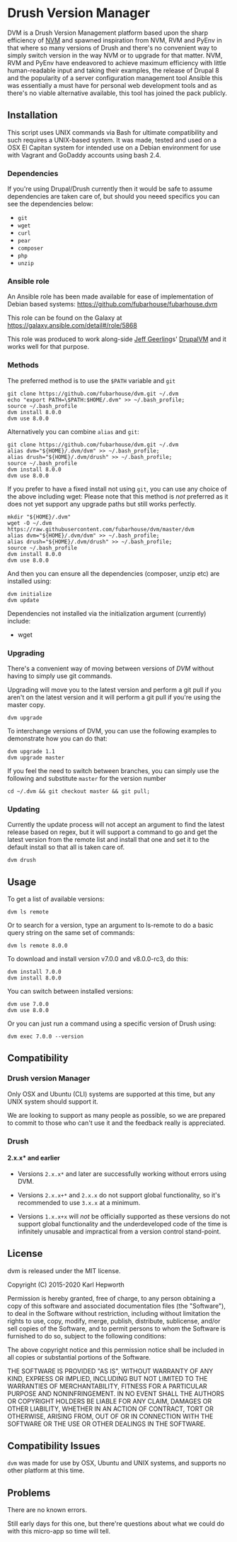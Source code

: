 # Drush Version Manager

DVM is a Drush Version Management platform based upon the sharp efficiency of [NVM](https://github.com/creationix/nvm) and spawned inspiration from NVM, RVM and PyEnv in that where so many versions of Drush and there's no convenient way to simply switch version in the way NVM or to upgrade for that matter. NVM, RVM and PyEnv have endeavored to achieve maximum efficiency with little human-readable input and taking their examples, the release of Drupal 8 and the popularity of a server configuration management tool Ansible this was essentially a must have for personal web development tools and as there's no viable alternative available, this tool has joined the pack publicly.

## Installation

This script uses UNIX commands via Bash for ultimate compatibility and such requires a UNIX-based system.
It was made, tested and used on a OSX El Capitan system for intended use on a Debian environment for use with Vagrant and GoDaddy accounts using bash 2.4.

### Dependencies

If you're using Drupal/Drush currently then it would be safe to assume dependencies are taken care of, but should you neeed specifics you can see the dependencies below:

* `git`
* `wget`
* `curl`
* `pear`
* `composer`
* `php`
* `unzip`

### Ansible role

  An Ansible role has been made available for ease of implementation of Debian based systems: https://github.com/fubarhouse/fubarhouse.dvm

  This role can be found on the Galaxy at https://galaxy.ansible.com/detail#/role/5868

  This role was produced to work along-side [Jeff Geerling](https://twitter.com/geerlingguy)s' [DrupalVM](http://www.drupalvm.com/) and it works well for that purpose.

### Methods

The preferred method is to use the `$PATH` variable and `git`

    git clone https://github.com/fubarhouse/dvm.git ~/.dvm
    echo "export PATH=\$PATH:$HOME/.dvm" >> ~/.bash_profile;
    source ~/.bash_profile
    dvm install 8.0.0
    dvm use 8.0.0

Alternatively you can combine `alias` and `git`:

    git clone https://github.com/fubarhouse/dvm.git ~/.dvm
    alias dvm="${HOME}/.dvm/dvm" >> ~/.bash_profile;
    alias drush="${HOME}/.dvm/drush" >> ~/.bash_profile;
    source ~/.bash_profile
    dvm install 8.0.0
    dvm use 8.0.0

If you prefer to have a fixed install not using `git`, you can use any choice of the above including wget:
Please note that this method is *not* preferred as it does not yet support any upgrade paths but still works perfectly.

    mkdir "${HOME}/.dvm"
    wget -O ~/.dvm https://raw.githubusercontent.com/fubarhouse/dvm/master/dvm
    alias dvm="${HOME}/.dvm/dvm" >> ~/.bash_profile;
    alias drush="${HOME}/.dvm/drush" >> ~/.bash_profile;
    source ~/.bash_profile
    dvm install 8.0.0
    dvm use 8.0.0

And then you can ensure all the dependencies (composer, unzip etc) are installed using:

    dvm initialize
    dvm update

Dependencies not installed via the initialization argument (currently) include:

* wget

### Upgrading

There's a convenient way of moving between versions of *DVM* without having to simply use git commands.

Upgrading will move you to the latest version and perform a git pull if you aren't on the latest version and it will perform a git pull if you're using the master copy.

    dvm upgrade

To interchange versions of DVM, you can use the following examples to demonstrate how you can do that:

    dvm upgrade 1.1
    dvm upgrade master

If you feel the need to switch between branches, you can simply use the following and substitute `master` for the version number

    cd ~/.dvm && git checkout master && git pull;

### Updating

Currently the update process will not accept an argument to find the latest release based on regex, but it will support a command to go and get the latest version from the remote list and install that one and set it to the default install so that all is taken care of.

    dvm drush

## Usage

To get a list of available versions:

    dvm ls remote

Or to search for a version, type an argument to ls-remote to do a basic query string on the same set of commands:

    dvm ls remote 8.0.0

To download and install version v7.0.0 and v8.0.0-rc3, do this:

    dvm install 7.0.0
    dvm install 8.0.0

You can switch between installed versions:

    dvm use 7.0.0
    dvm use 8.0.0

Or you can just run a command using a specific version of Drush using:

    dvm exec 7.0.0 --version

## Compatibility

### Drush version Manager

Only OSX and Ubuntu (CLI) systems are supported at this time, but any UNIX system should support it.

We are looking to support as many people as possible, so we are prepared to commit to those who can't use it and the feedback really is appreciated.

### Drush

#### 2.x.x* and earlier

* Versions `2.x.x*` and later are successfully working without errors using DVM.

* Versions `2.x.x+*` and `2.x.x` do not support global functionality, so it's recommended to use `3.x.x` at a minimum.

* Versions `1.x.x+x` will *not* be officially supported as these versions do not support global functionality and the underdeveloped code of the time is infinitely unusable and impractical from a version control stand-point.

## License

dvm is released under the MIT license.

Copyright (C) 2015-2020 Karl Hepworth

Permission is hereby granted, free of charge, to any person obtaining a copy of this software and associated documentation files (the "Software"), to deal in the Software without restriction, including without limitation the rights to use, copy, modify, merge, publish, distribute, sublicense, and/or sell copies of the Software, and to permit persons to whom the Software is furnished to do so, subject to the following conditions:

The above copyright notice and this permission notice shall be included in all copies or substantial portions of the Software.

THE SOFTWARE IS PROVIDED "AS IS", WITHOUT WARRANTY OF ANY KIND, EXPRESS OR IMPLIED, INCLUDING BUT NOT LIMITED TO THE WARRANTIES OF MERCHANTABILITY, FITNESS FOR A PARTICULAR PURPOSE AND NONINFRINGEMENT. IN NO EVENT SHALL THE AUTHORS OR COPYRIGHT HOLDERS BE LIABLE FOR ANY CLAIM, DAMAGES OR OTHER LIABILITY, WHETHER IN AN ACTION OF CONTRACT, TORT OR OTHERWISE, ARISING FROM, OUT OF OR IN CONNECTION WITH THE SOFTWARE OR THE USE OR OTHER DEALINGS IN THE SOFTWARE.

## Compatibility Issues

`dvm` was made for use by OSX, Ubuntu and UNIX systems, and supports no other platform at this time.

## Problems

There are no known errors.

Still early days for this one, but there're questions about what we could do with this micro-app so time will tell.
